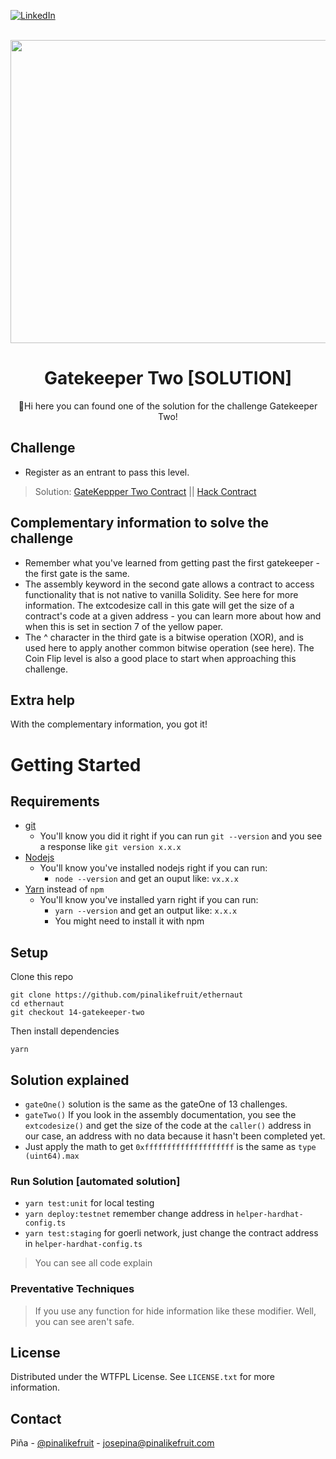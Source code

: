 <a name="readme-top"></a>

[![LinkedIn][linkedin-shield]][linkedin-url]


<br />
<div align="center">
  <a href="https://ethernaut.openzeppelin.com/">
    <img src="https://ethernaut.openzeppelin.com/imgs/BigLevel14.svg" alt="" width="800" height="485">
  </a>

  <h1 align="center">Gatekeeper Two [SOLUTION]</h3>

  <p align="center">
    🍍Hi  here you can found one of the solution for the challenge Gatekeeper Two!
  </p>
</div>

## Challenge
* Register as an entrant to pass this level.

> Solution: 
  [GateKeppper Two Contract](https://goerli.etherscan.io/address/0xfF42A4cCdfE5064651432064Ce3430bd7be8185b#internaltx) || [Hack Contract](https://goerli.etherscan.io/address/0xab82B4141716d558c7156eE729D62A246A145A97#internaltx)
## Complementary information to solve the challenge
* Remember what you've learned from getting past the first gatekeeper - the first gate is the same.
* The assembly keyword in the second gate allows a contract to access functionality that is not native to vanilla Solidity. See here for more information. The extcodesize call in this gate will get the size of a contract's code at a given address - you can learn more about how and when this is set in section 7 of the yellow paper.
* The ^ character in the third gate is a bitwise operation (XOR), and is used here to apply another common bitwise operation (see here). The Coin Flip level is also a good place to start when approaching this challenge.


## Extra help
With the complementary information, you got it!

# Getting Started

## Requirements

- [git](https://git-scm.com/book/en/v2/Getting-Started-Installing-Git)
  - You'll know you did it right if you can run `git --version` and you see a response like `git version x.x.x`
- [Nodejs](https://nodejs.org/en/)
  - You'll know you've installed nodejs right if you can run:
    - `node --version` and get an ouput like: `vx.x.x`
- [Yarn](https://classic.yarnpkg.com/lang/en/docs/install/) instead of `npm`
  - You'll know you've installed yarn right if you can run:
    - `yarn --version` and get an output like: `x.x.x`
    - You might need to install it with npm

## Setup

Clone this repo

```
git clone https://github.com/pinalikefruit/ethernaut
cd ethernaut
git checkout 14-gatekeeper-two
```

Then install dependencies

```
yarn
```
## Solution explained
* `gateOne()` solution is the same as the gateOne of 13 challenges.
* `gateTwo()` If you look in the assembly documentation, you see the `extcodesize()` and get the size of the code at the `caller()` address in our case, an address with no data because it hasn't been completed yet.
* Just apply the math to get `0xffffffffffffffffffff` is the same as `type (uint64).max`
### Run Solution [automated solution]
 - `yarn test:unit` for local testing 
 - `yarn deploy:testnet` remember change address in `helper-hardhat-config.ts`
 - `yarn test:staging` for goerli network, just change the contract address in `helper-hardhat-config.ts`


> You can see all code explain

### Preventative Techniques
> If you use any function for hide information like these modifier. Well, you can see aren't safe.
## License

Distributed under the WTFPL License. See `LICENSE.txt` for more information.



## Contact

Piña - [@pinalikefruit](https://twitter.com/pinalikefruit) - josepina@pinalikefruit.com




[linkedin-shield]: https://img.shields.io/badge/-LinkedIn-black.svg?style=for-the-badge&logo=linkedin&colorB=555
[linkedin-url]: https://www.linkedin.com/in/pinalikefruit

